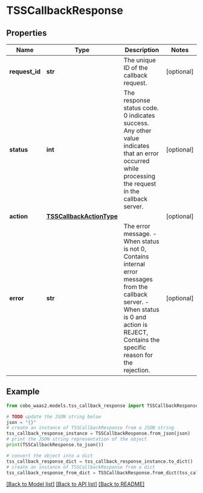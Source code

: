 # TSSCallbackResponse


## Properties

Name | Type | Description | Notes
------------ | ------------- | ------------- | -------------
**request_id** | **str** | The unique ID of the callback request. | [optional] 
**status** | **int** | The response status code. 0 indicates success.  Any other value indicates that an error occurred while processing the request in the callback server. | [optional] 
**action** | [**TSSCallbackActionType**](TSSCallbackActionType.md) |  | [optional] 
**error** | **str** | The error message. - When status is not 0, Contains internal error messages from the callback server. - When status is 0 and action is REJECT, Contains the specific reason for the rejection. | [optional] 

## Example

```python
from cobo_waas2.models.tss_callback_response import TSSCallbackResponse

# TODO update the JSON string below
json = "{}"
# create an instance of TSSCallbackResponse from a JSON string
tss_callback_response_instance = TSSCallbackResponse.from_json(json)
# print the JSON string representation of the object
print(TSSCallbackResponse.to_json())

# convert the object into a dict
tss_callback_response_dict = tss_callback_response_instance.to_dict()
# create an instance of TSSCallbackResponse from a dict
tss_callback_response_from_dict = TSSCallbackResponse.from_dict(tss_callback_response_dict)
```
[[Back to Model list]](../README.md#documentation-for-models) [[Back to API list]](../README.md#documentation-for-api-endpoints) [[Back to README]](../README.md)


